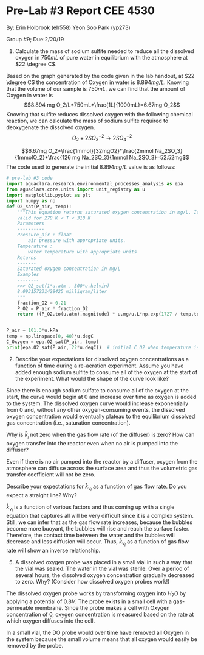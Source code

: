 # Pre-Lab #3 Report CEE 4530

By: Erin Holbrook (eh558)
Yeon Soo Park (yp273)

Group #9; Due:2/20/19

1. Calculate the mass of sodium sulfite needed to reduce all the dissolved oxygen in $750 mL$ of pure water in equilibrium with the atmosphere at $22 \degree C$.

Based on the graph generated by the code given in the lab handout, at $22 \degree C$ the concentration of Oxygen in water is $8.894 mg/L$. Knowing that the volume of our sample is $750 mL$, we can find that the amount of Oxygen in water is
$$8.894 mg O_2/L*750mL*\frac{1L}{1000mL}=6.67mg O_2$$
Knowing that sulfite reduces dissolved oxygen with the following chemical reaction, we can calculate the mass of sodium sulfite required to deoxygenate the dissolved oxygen.
$$O_2+2SO_3^-^2 \rightarrow 2SO_4^-^2$$

$$6.67mg O_2*\frac{1mmol}{32mgO2}*\frac{2mmol Na_2SO_3}{1mmolO_2}*\frac{126 mg Na_2SO_3}{1mmol Na_2SO_3}=52.52mg$$
The code used to generate the initial $8.894 mg/L$ value is as follows:

```python
# pre-lab #3 code
import aguaclara.research.environmental_processes_analysis as epa
from aguaclara.core.units import unit_registry as u
import matplotlib.pyplot as plt
import numpy as np
def O2_sat(P_air, temp):
    """This equation returns saturated oxygen concentration in mg/L. It is
    valid for 278 K < T < 318 K
    Parameters
    ----------
    Pressure_air : float
        air pressure with appropriate units.
    Temperature :
        water temperature with appropriate units
    Returns
    -------
    Saturated oxygen concentration in mg/L
    Examples
    --------
    >>> O2_sat(1*u.atm , 300*u.kelvin)
    8.093157231428425 milligram/liter
    """
    fraction_O2 = 0.21
    P_O2 = P_air * fraction_O2
    return ((P_O2.to(u.atm).magnitude) * u.mg/u.L*np.exp(1727 / temp.to(u.K).magnitude - 2.105))


P_air = 101.3*u.kPa
temp = np.linspace(0, 40)*u.degC
C_Oxygen = epa.O2_sat(P_air, temp)
print(epa.O2_sat(P_air, 22*u.degC))  # initial C_O2 when temperature is 22 C'''
```

2. Describe your expectations for dissolved oxygen concentrations as a function of time during a re-aeration experiment. Assume you have added enough sodium sulfite to consume all of the oxygen at the start of the experiment. What would the shape of the curve look like?

Since there is enough sodium sulfate to consume all of the oxygen at the start, the curve would begin at 0 and increase over time as oxygen is added to the system. The dissolved oxygen curve would increase exponentially from 0 and, without any other oxygen-consuming events, the dissolved oxygen concentration would eventually plateau to the equilibrium dissolved gas concentration (i.e., saturation concentration).

Why is $\hat k__l$ not zero when the gas flow rate (of the diffuser) is zero? How can oxygen transfer into the reactor even when no air is pumped into the diffuser?

Even if there is no air pumped into the reactor by a diffuser, oxygen from the atmosphere can diffuse across the surface area and thus the volumetric gas transfer coefficient will not be zero.

Describe your expectations for $\hat k_v_l$ as a function of gas flow rate. Do you expect a straight line? Why?

$\hat k_v_l$ is a function of various factors and thus coming up with a single equation that captures all will be very difficult since it is a complex system. Still, we can infer that as the gas flow rate increases, because the bubbles become more buoyant, the bubbles will rise and reach the surface faster. Therefore, the contact time between the water and the bubbles will decrease and less diffusion will occur. Thus, $\hat k_v_l$ as a function of gas flow rate will show an inverse relationship.

5. A dissolved oxygen probe was placed in a small vial in such a way that the vial was sealed. The water in the vial was sterile. Over a period of several hours, the dissolved oxygen concentration gradually decreased to zero. Why? (Consider how dissolved oxygen probes work!)

The dissolved oxygen probe works by transforming oxygen into $H_2O$ by applying a potential of $0.8 V$. The probe exists in a small cell with a gas-permeable membrane. Since the probe makes a cell with Oxygen concentration of 0, oxygen concentration is measured based on the rate at which oxygen diffuses into the cell.

In a small vial, the DO probe would over time have removed all Oxygen in the system because the small volume means that all oxygen would easily be removed by the probe.
